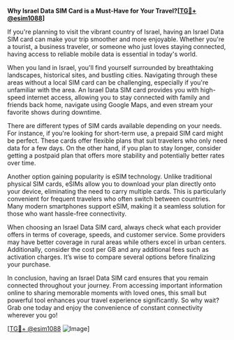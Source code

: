 **Why Israel Data SIM Card is a Must-Have for Your Travel?[[TG💪+ @esim1088](https://t.me/s/esim1088)]**

If you're planning to visit the vibrant country of Israel, having an Israel Data SIM card can make your trip smoother and more enjoyable. Whether you're a tourist, a business traveler, or someone who just loves staying connected, having access to reliable mobile data is essential in today's world.

When you land in Israel, you'll find yourself surrounded by breathtaking landscapes, historical sites, and bustling cities. Navigating through these areas without a local SIM card can be challenging, especially if you're unfamiliar with the area. An Israel Data SIM card provides you with high-speed internet access, allowing you to stay connected with family and friends back home, navigate using Google Maps, and even stream your favorite shows during downtime. 

There are different types of SIM cards available depending on your needs. For instance, if you're looking for short-term use, a prepaid SIM card might be perfect. These cards offer flexible plans that suit travelers who only need data for a few days. On the other hand, if you plan to stay longer, consider getting a postpaid plan that offers more stability and potentially better rates over time. 

Another option gaining popularity is eSIM technology. Unlike traditional physical SIM cards, eSIMs allow you to download your plan directly onto your device, eliminating the need to carry multiple cards. This is particularly convenient for frequent travelers who often switch between countries. Many modern smartphones support eSIM, making it a seamless solution for those who want hassle-free connectivity.

When choosing an Israel Data SIM card, always check what each provider offers in terms of coverage, speeds, and customer service. Some providers may have better coverage in rural areas while others excel in urban centers. Additionally, consider the cost per GB and any additional fees such as activation charges. It’s wise to compare several options before finalizing your purchase.

In conclusion, having an Israel Data SIM card ensures that you remain connected throughout your journey. From accessing important information online to sharing memorable moments with loved ones, this small but powerful tool enhances your travel experience significantly. So why wait? Grab one today and enjoy the convenience of constant connectivity wherever you go! 

[[TG💪+ @esim1088](https://t.me/s/esim1088) ![Image](https://i.postimg.cc/Y0z9fWf4/image.png)]